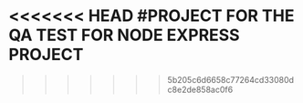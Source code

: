 <<<<<<< HEAD
#PROJECT FOR THE QA TEST FOR NODE EXPRESS PROJECT
=======

>>>>>>> 5b205c6d6658c77264cd33080dc8e2de858ac0f6
